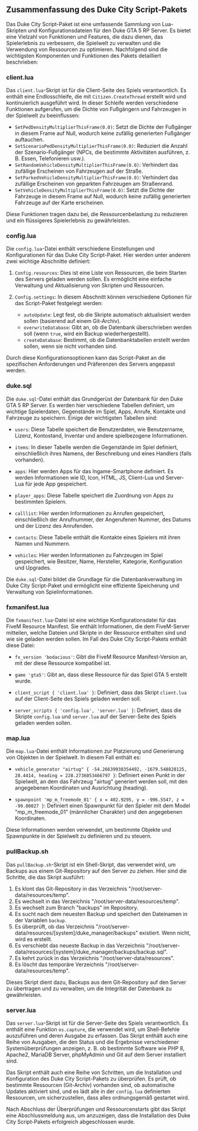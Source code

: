 ## Zusammenfassung des Duke City Script-Pakets

Das Duke City Script-Paket ist eine umfassende Sammlung von Lua-Skripten und Konfigurationsdateien für den Duke GTA 5 RP Server. Es bietet eine Vielzahl von Funktionen und Features, die dazu dienen, das Spielerlebnis zu verbessern, die Spielwelt zu verwalten und die Verwendung von Ressourcen zu optimieren. Nachfolgend sind die wichtigsten Komponenten und Funktionen des Pakets detailliert beschrieben:

### client.lua

Das `client.lua`-Skript ist für die Client-Seite des Spiels verantwortlich. Es enthält eine Endlosschleife, die mit `Citizen.CreateThread` erstellt wird und kontinuierlich ausgeführt wird. In dieser Schleife werden verschiedene Funktionen aufgerufen, um die Dichte von Fußgängern und Fahrzeugen in der Spielwelt zu beeinflussen:

- `SetPedDensityMultiplierThisFrame(0.0)`: Setzt die Dichte der Fußgänger in diesem Frame auf Null, wodurch keine zufällig generierten Fußgänger auftauchen.
- `SetScenarioPedDensityMultiplierThisFrame(0.0)`: Reduziert die Anzahl der Szenario-Fußgänger (NPCs, die bestimmte Aktivitäten ausführen, z. B. Essen, Telefonieren usw.).
- `SetRandomVehicleDensityMultiplierThisFrame(0.0)`: Verhindert das zufällige Erscheinen von Fahrzeugen auf der Straße.
- `SetParkedVehicleDensityMultiplierThisFrame(0.0)`: Verhindert das zufällige Erscheinen von geparkten Fahrzeugen am Straßenrand.
- `SetVehicleDensityMultiplierThisFrame(0.0)`: Setzt die Dichte der Fahrzeuge in diesem Frame auf Null, wodurch keine zufällig generierten Fahrzeuge auf der Karte erscheinen.

Diese Funktionen tragen dazu bei, die Ressourcenbelastung zu reduzieren und ein flüssigeres Spielerlebnis zu gewährleisten.

### config.lua

Die `config.lua`-Datei enthält verschiedene Einstellungen und Konfigurationen für das Duke City Script-Paket. Hier werden unter anderem zwei wichtige Abschnitte definiert:

1. `Config.resources`: Dies ist eine Liste von Ressourcen, die beim Starten des Servers geladen werden sollen. Es ermöglicht eine einfache Verwaltung und Aktualisierung von Skripten und Ressourcen.

2. `Config.settings`: In diesem Abschnitt können verschiedene Optionen für das Script-Paket festgelegt werden:
   - `autoUpdate`: Legt fest, ob die Skripte automatisch aktualisiert werden sollen (basierend auf einem Git-Archiv).
   - `overwriteDatabase`: Gibt an, ob die Datenbank überschrieben werden soll (wenn `true`, wird ein Backup wiederhergestellt).
   - `createDatabase`: Bestimmt, ob die Datenbanktabellen erstellt werden sollen, wenn sie nicht vorhanden sind.

Durch diese Konfigurationsoptionen kann das Script-Paket an die spezifischen Anforderungen und Präferenzen des Servers angepasst werden.

### duke.sql

Die `duke.sql`-Datei enthält das Grundgerüst der Datenbank für den Duke GTA 5 RP Server. Es werden hier verschiedene Tabellen definiert, um wichtige Spielerdaten, Gegenstände im Spiel, Apps, Anrufe, Kontakte und Fahrzeuge zu speichern. Einige der wichtigsten Tabellen sind:

- `users`: Diese Tabelle speichert die Benutzerdaten, wie Benutzername, Lizenz, Kontostand, Inventar und andere spielbezogene Informationen.

- `items`: In dieser Tabelle werden die Gegenstände im Spiel definiert, einschließlich ihres Namens, der Beschreibung und eines Handlers (falls vorhanden).

- `apps`: Hier werden Apps für das Ingame-Smartphone definiert. Es werden Informationen wie ID, Icon, HTML, JS, Client-Lua und Server-Lua für jede App gespeichert.

- `player_apps`: Diese Tabelle speichert die Zuordnung von Apps zu bestimmten Spielern.

- `calllist`: Hier werden Informationen zu Anrufen gespeichert, einschließlich der Anrufnummer, der Angerufenen Nummer, des Datums und der Lizenz des Anrufenden.

- `contacts`: Diese Tabelle enthält die Kontakte eines Spielers mit ihren Namen und Nummern.

- `vehicles`: Hier werden Informationen zu Fahrzeugen im Spiel gespeichert, wie Besitzer, Name, Hersteller, Kategorie, Konfiguration und Upgrades.

Die `duke.sql`-Datei bildet die Grundlage für die Datenbankverwaltung im Duke City Script-Paket und ermöglicht eine effiziente Speicherung und Verwaltung von Spielinformationen.

### fxmanifest.lua

Die `fxmanifest.lua`-Datei ist eine wichtige Konfigurationsdatei für das FiveM Resource Manifest. Sie enthält Informationen, die dem FiveM-Server mitteilen, welche Dateien und Skripte in der Ressource enthalten sind und wie sie geladen werden sollen. Im Fall des Duke City Script-Pakets enthält diese Datei:

- `fx_version 'bodacious'`: Gibt die FiveM Resource Manifest-Version an, mit der diese Ressource kompatibel ist.

- `game 'gta5'`: Gibt an, dass diese Ressource für das Spiel GTA 5 erstellt wurde.

- `client_script { 'client.lua' }`: Definiert, dass das Skript `client.lua` auf der Client-Seite des Spiels geladen werden soll.

- `server_scripts { 'config.lua', 'server.lua' }`: Definiert, dass die Skripte `config.lua` und `server.lua` auf der Server-Seite des Spiels geladen werden sollen.

### map.lua

Die `map.lua`-Datei enthält Informationen zur Platzierung und Generierung von Objekten in der Spielwelt. In diesem Fall enthält es:

- `vehicle_generator "airtug" { -54.26639938354492, -1679.548828125, 28.4414, heading = 228.2736053466797 }`: Definiert einen Punkt in der Spielwelt, an dem das Fahrzeug "airtug" generiert werden soll, mit den angegebenen Koordinaten und Ausrichtung (heading).

- `spawnpoint 'mp_m_freemode_01' { x = 402.9295, y = -996.5547, z = -99.00027 }`: Definiert einen Spawnpunkt für den Spieler mit dem Model "mp_m_freemode_01" (männlicher Charakter) und den angegebenen Koordinaten.

Diese Informationen werden verwendet, um bestimmte Objekte und Spawnpunkte in der Spielwelt zu definieren und zu steuern.

### pullBackup.sh

Das `pullBackup.sh`-Skript ist ein Shell-Skript, das verwendet wird, um Backups aus einem Git-Repository auf den Server zu ziehen. Hier sind die Schritte, die das Skript ausführt:

1. Es klont das Git-Repository in das Verzeichnis "/root/server-data/resources/temp".
2. Es wechselt in das Verzeichnis "/root/server-data/resources/temp".
3. Es wechselt zum Branch "backups" im Repository.
4. Es sucht nach dem neuesten Backup und speichert den Dateinamen in der Variablen `backup`.
5. Es überprüft, ob das Verzeichnis "/root/server-data/resources/[system]/duke_manager/backups" existiert. Wenn nicht, wird es erstellt.
6. Es verschiebt das neueste Backup in das Verzeichnis "/root/server-data/resources/[system]/duke_manager/backups/backup.sql".
7. Es kehrt zurück in das Verzeichnis "/root/server-data/resources".
8. Es löscht das temporäre Verzeichnis "/root/server-data/resources/temp".

Dieses Skript dient dazu, Backups aus dem Git-Repository auf den Server zu übertragen und zu verwalten, um die Integrität der Datenbank zu gewährleisten.

### server.lua

Das `server.lua`-Skript ist für die Server-Seite des Spiels verantwortlich. Es enthält eine Funktion `os.capture`, die verwendet wird, um Shell-Befehle auszuführen und deren Ausgabe zu erfassen. Das Skript enthält auch eine Reihe von Ausgaben, die den Status und die Ergebnisse verschiedener Systemüberprüfungen anzeigen, z. B. ob bestimmte Software wie PHP 8, Apache2, MariaDB Server, phpMyAdmin und Git auf dem Server installiert sind.

Das Skript enthält auch eine Reihe von Schritten, um die Installation und Konfiguration des Duke City Script-Pakets zu überprüfen. Es prüft, ob bestimmte Ressourcen (Git-Archiv) vorhanden sind, ob automatische Updates aktiviert sind, und es lädt alle in der `config.lua` definierten Ressourcen, um sicherzustellen, dass alles ordnungsgemäß gestartet wird.

Nach Abschluss der Überprüfungen und Ressourcenstarts gibt das Skript eine Abschlussmeldung aus, um anzuzeigen, dass die Installation des Duke City Script-Pakets erfolgreich abgeschlossen wurde.

